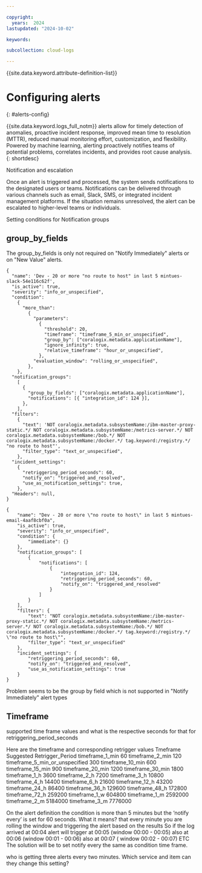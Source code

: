 ```yaml
---

copyright:
  years:  2024
lastupdated: "2024-10-02"

keywords:

subcollection: cloud-logs

---
```


{{site.data.keyword.attribute-definition-list}}



# Configuring alerts
{: #alerts-config}

{{site.data.keyword.logs_full_notm}} alerts allow for timely detection of anomalies, proactive incident response, improved mean time to resolution (MTTR), reduced manual monitoring effort, customization, and flexibility. Powered by machine learning, alerting proactively notifies teams of potential problems, correlates incidents, and provides root cause analysis.
{: shortdesc}

Notification and escalation

   Once an alert is triggered and processed, the system sends notifications to the designated users or teams. Notifications can be delivered through various channels such as email, Slack, SMS, or integrated incident management platforms. If the situation remains unresolved, the alert can be escalated to higher-level teams or individuals.



Setting conditions for Notification groups

## group_by_fields
The group_by_fields is only not required on "Notify Immediately" alerts or on "New Value" alerts.


```
{
  "name": 'Dev - 20 or more "no route to host" in last 5 mintues-slack-54e116c62f',
  "is_active": true,
  "severity": "info_or_unspecified",
  "condition":
    {
      "more_than":
        {
          "parameters":
            {
              "threshold": 20,
              "timeframe": "timeframe_5_min_or_unspecified",
              "group_by": ["coralogix.metadata.applicationName"],
              "ignore_infinity": true,
              "relative_timeframe": "hour_or_unspecified",
            },
          "evaluation_window": "rolling_or_unspecified",
        },
    },
  "notification_groups":
    [
      {
        "group_by_fields": ["coralogix.metadata.applicationName"],
        "notifications": [{ "integration_id": 124 }],
      },
    ],
  "filters":
    {
      "text": 'NOT coralogix.metadata.subsystemName:/ibm-master-proxy-static.*/ NOT coralogix.metadata.subsystemName:/metrics-server.*/ NOT coralogix.metadata.subsystemName:/bob.*/ NOT coralogix.metadata.subsystemName:/docker.*/ tag.keyword:/registry.*/ "no route to host"',
      "filter_type": "text_or_unspecified",
    },
  "incident_settings":
    {
      "retriggering_period_seconds": 60,
      "notify_on": "triggered_and_resolved",
      "use_as_notification_settings": true,
    },
  "Headers": null,
}
```

```
{
    "name": "Dev - 20 or more \"no route to host\" in last 5 mintues-email-4aaf8cbf0a",
    "is_active": true,
    "severity": "info_or_unspecified",
    "condition": {
        "immediate": {}
    },
    "notification_groups": [
        {
            "notifications": [
                {
                    "integration_id": 124,
                    "retriggering_period_seconds": 60,
                    "notify_on": "triggered_and_resolved"
                }
            ]
        }
    ],
    "filters": {
        "text": "NOT coralogix.metadata.subsystemName:/ibm-master-proxy-static.*/ NOT coralogix.metadata.subsystemName:/metrics-server.*/ NOT coralogix.metadata.subsystemName:/bob.*/ NOT coralogix.metadata.subsystemName:/docker.*/ tag.keyword:/registry.*/ \"no route to host\"",
        "filter_type": "text_or_unspecified"
    },
    "incident_settings": {
        "retriggering_period_seconds": 60,
        "notify_on": "triggered_and_resolved",
        "use_as_notification_settings": true
    }
}
```
Problem seems to be the group by field which is not supported in "Notify Immediately" alert types


## Timeframe

supported time frame values and what is the respective seconds for that for retriggering_period_seconds

Here are the timeframe and corresponding retrigger values
Tmeframe                                  Suggested Retrigger_Period
timeframe_1_min                           60
timeframe_2_min                           120
timeframe_5_min_or_unspecified            300
timeframe_10_min                          600
timeframe_15_min                          900
timeframe_20_min                          1200
timeframe_30_min                          1800
timeframe_1_h                             3600
timeframe_2_h                             7200
timeframe_3_h                             10800
timeframe_4_h                             14400
timeframe_6_h                             21600
timeframe_12_h                            43200
timeframe_24_h                            86400
timeframe_36_h                            129600
timeframe_48_h                            172800
timeframe_72_h                            259200
timeframe_1_w                             604800
timeframe_1_m                             2592000
timeframe_2_m                             5184000
timeframe_3_m                             7776000


On the alert definition the condition is more than 5 minutes but the ‘notify every’ is set for 60 seconds.
What it means? that every minute you are rolling the window and triggering the alert based on the results
So if the log arrived at 00:04
alert will trigger at 00:05 (window 00:00 - 00:05)
also at 00:06 (window 00:01 - 00:06)
also at 00:07 ( window 00:02 - 00:07) ETC
The solution will be to set notify every the same as condition time frame.

who is getting three alerts every two minutes.
Which service and item can they change this setting?
